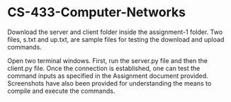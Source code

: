 # CS-433-Computer-Networks

Download the server and client folder inside the assignment-1 folder. Two files, s.txt and up.txt, are sample files for testing the download and upload commands. 

Open two terminal windows. First, run the server.py file and then the client.py file. Once the connection is established, one can test the command inputs as specified in the Assignment document provided. Screenshots have also been provided for understanding the means to compile and execute the commands. 
 
